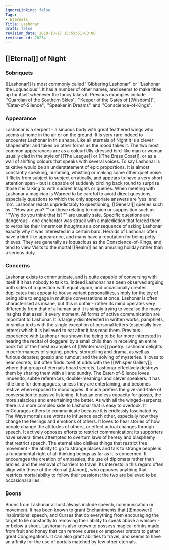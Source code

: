 ```yaml
---
IgnoreLinking: false
Tags:
- Eternals
Title: Lashonar
draft: false
revision_date: 2019-10-17 15:59:51+00:00
revision_id: 78234
---
```


## [[Eternal]] of Night
### Sobriquets
[[Lashonar]] is most commonly called ''Gibbering Lashonar'' or ''Lashonar the Loquacious''.
It has a number of other names, and seems to make titles up for itself whenever the fancy takes it. Previous examples include ''Guardian of the Southern Skies'', ''Keeper of the Gates of [[Wisdom]]'', ''Eater-of-Silence'', ''Speaker in Dreams'' and ''Conscience-of-Kings''.
### Appearance
Lashonar is a serpent - a sinuous body with great feathered wings who seems at home in the air or on the ground. It is very rare indeed to encounter Lashonar in this shape. Like all eternals of Night it is a clever shapeshifter and takes on other forms as the mood takes it. The two most common appearances are as a colourfUlly-dressed bird-like man or woman usually clad in the style of [[The League]] or [[The Brass Coast]], or as a wall of shifting colours that speaks with several voices.
To say Lashonar is talkative would be an understatement of epic proportions. It is almost constantly speaking, humming, whistling or making some other quiet noise. It flicks from subject to subject erratically, and appears to have a very short attention span - but is capable of suddenly circling back round to surprise those it is talking to with sudden Insights or queries.
When meeting with Lashonar a magician is Warned to be careful to avoid direct questions, especially questions to which the only appropriate answers are 'yes' and 'no'. Lashonar reacts unpredictably to questioning; [[General]] queries such as "''How are you?''" or those relating to opinion or supposition such as "''Why do you think that is?''" are usually safe. Specific questions are dangerous - one enchanter was struck with a malediction that forced them to verbalise their innermost thoughts as a consequence of asking Lashonar exactly why it was interested in a certain bard.
Heralds of Lashonar often have a bird-like appearance, and many have a reputation for being petty thieves. They are generally as loquacious as the Conscience-of-Kings, and tend to view Visits to the mortal [[Realm]] as an amusing holiday rather than a serious duty.
### Concerns
Lashonar exists to communicate, and is quite capable of conversing with itself if it has nobody to talk to. Indeed Lashonar has been observed arguing both sides of a question with equal vigour, and occasionally creates duplicates that appear to house variant personalities, simply for the joy of being able to engage in multiple conversations at once. Lashonar is often characterised as insane, but this is unfair - rather its mind operates very differently from that of a human and it is simply trying to vocalise the many insights that assail it every moment.
All forms of active communication are important to Lashonar. It is largely disinterested in written works, pamphlets, or similar texts with the single exception of personal letters (especially love letters) which it is believed to eat after it has read them. Previous experience with Lashonar has shown the being to be far more interested in hearing the recital of doggerel by a small child than in receiving an entire book full of the finest examples of [[Wintermark]] poetry. 
Lashonar delights in performances of singing, poetry, storytelling and drama, as well as furious debates; gossip and rumour; and the solving of mysteries. It loves to hear secrets, but often finds itself at odds with the [[Whisper Gallery]]; where that group of eternals hoard secrets, Lashonar effectively destroys them by sharing them with all and sundry.
The Eater-of-Silence loves innuendo, subtle references, double-meanings and clever speakers. It has little time for demagogues, unless they are entertaining, and becomes restive when exposed to monologues. It much prefers the give-and-take of conversation to passive listening. It has an endless capacity for gossip, the more salacious and entertaining the better.
As with all the winged-serpents, there is a more complex side to Lashonar that is easy to overlook. It enCourages others to communicate because it is endlessly fascinated by The Ways mortals use words to influence each other, especially how they change the feelings and emotions of others. It loves to hear stories of how people change the attitudes of others, or effect actual changes through speech.
It actively opposes efforts to restrict communication; its supporters have several times attempted to overturn laws of heresy and blasphemy that restrict speech. The eternal also dislikes things that restrict free movement - the ability to go to strange places and talk to strange people is a fundamental right of all thinking beings as far as it is concerned. It encourages the creation of embassies, the use of diplomats rather than armies, and the removal of barriers to travel. Its interests in this regard often align with those of the eternal [[Janon]], who opposes anything that restricts mortal ability to follow their passions; the two are believed to be occasional allies.
### Boons
Boons from Lashonar almost always include speech, communication or movement. It has been known to grant Enchantments that [[Empower]] inspirational speech, and Curses that do everything from encouraging the target to lie constantly to removing their ability to speak above a whisper - or below a shout. Lashonar is also known to possess magical drinks made from fruit and honey that can remove curses or empower orators to gather great Congregations.
It can also grant abilities to travel, and seems to have an affinity for the use of portals matched by few other eternals.